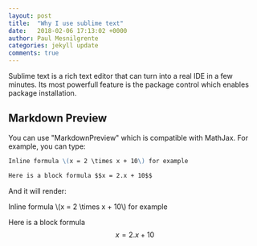 ```yaml
---
layout: post
title:  "Why I use sublime text"
date:   2018-02-06 17:13:02 +0000
author: Paul Mesnilgrente
categories: jekyll update
comments: true
---
```

Sublime text is a rich text editor that can turn into a real IDE in a few minutes.
Its most powerfull feature is the package control which enables package installation.

## Markdown Preview

You can use "MarkdownPreview" which is compatible with MathJax. For example, you can type:

```markdown
Inline formula \(x = 2 \times x + 10\) for example

Here is a block formula $$x = 2.x + 10$$
```

And it will render:

Inline formula \\(x = 2 \times x + 10\\) for example

Here is a block formula $$x = 2.x + 10$$